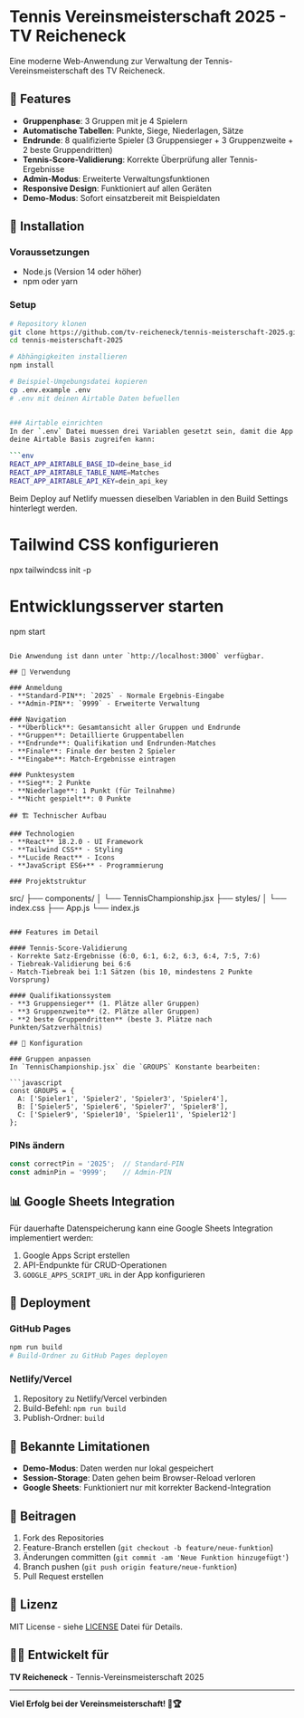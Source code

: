 # Tennis Vereinsmeisterschaft 2025 - TV Reicheneck

Eine moderne Web-Anwendung zur Verwaltung der Tennis-Vereinsmeisterschaft des TV Reicheneck.

## 🎾 Features

- **Gruppenphase**: 3 Gruppen mit je 4 Spielern
- **Automatische Tabellen**: Punkte, Siege, Niederlagen, Sätze
- **Endrunde**: 8 qualifizierte Spieler (3 Gruppensieger + 3 Gruppenzweite + 2 beste Gruppendritten)
- **Tennis-Score-Validierung**: Korrekte Überprüfung aller Tennis-Ergebnisse
- **Admin-Modus**: Erweiterte Verwaltungsfunktionen
- **Responsive Design**: Funktioniert auf allen Geräten
- **Demo-Modus**: Sofort einsatzbereit mit Beispieldaten

## 🚀 Installation

### Voraussetzungen
- Node.js (Version 14 oder höher)
- npm oder yarn

### Setup
```bash
# Repository klonen
git clone https://github.com/tv-reicheneck/tennis-meisterschaft-2025.git
cd tennis-meisterschaft-2025

# Abhängigkeiten installieren
npm install

# Beispiel-Umgebungsdatei kopieren
cp .env.example .env
# .env mit deinen Airtable Daten befuellen


### Airtable einrichten
In der `.env` Datei muessen drei Variablen gesetzt sein, damit die App auf
deine Airtable Basis zugreifen kann:

```env
REACT_APP_AIRTABLE_BASE_ID=deine_base_id
REACT_APP_AIRTABLE_TABLE_NAME=Matches
REACT_APP_AIRTABLE_API_KEY=dein_api_key
```

Beim Deploy auf Netlify muessen dieselben Variablen in den Build Settings
hinterlegt werden.

# Tailwind CSS konfigurieren
npx tailwindcss init -p

# Entwicklungsserver starten
npm start
```

Die Anwendung ist dann unter `http://localhost:3000` verfügbar.

## 📱 Verwendung

### Anmeldung
- **Standard-PIN**: `2025` - Normale Ergebnis-Eingabe
- **Admin-PIN**: `9999` - Erweiterte Verwaltung

### Navigation
- **Überblick**: Gesamtansicht aller Gruppen und Endrunde
- **Gruppen**: Detaillierte Gruppentabellen
- **Endrunde**: Qualifikation und Endrunden-Matches
- **Finale**: Finale der besten 2 Spieler
- **Eingabe**: Match-Ergebnisse eintragen

### Punktesystem
- **Sieg**: 2 Punkte
- **Niederlage**: 1 Punkt (für Teilnahme)
- **Nicht gespielt**: 0 Punkte

## 🏗️ Technischer Aufbau

### Technologien
- **React** 18.2.0 - UI Framework
- **Tailwind CSS** - Styling
- **Lucide React** - Icons
- **JavaScript ES6+** - Programmierung

### Projektstruktur
```
src/
├── components/
│   └── TennisChampionship.jsx
├── styles/
│   └── index.css
├── App.js
└── index.js
```

### Features im Detail

#### Tennis-Score-Validierung
- Korrekte Satz-Ergebnisse (6:0, 6:1, 6:2, 6:3, 6:4, 7:5, 7:6)
- Tiebreak-Validierung bei 6:6
- Match-Tiebreak bei 1:1 Sätzen (bis 10, mindestens 2 Punkte Vorsprung)

#### Qualifikationssystem
- **3 Gruppensieger** (1. Plätze aller Gruppen)
- **3 Gruppenzweite** (2. Plätze aller Gruppen)
- **2 beste Gruppendritten** (beste 3. Plätze nach Punkten/Satzverhältnis)

## 🔧 Konfiguration

### Gruppen anpassen
In `TennisChampionship.jsx` die `GROUPS` Konstante bearbeiten:

```javascript
const GROUPS = {
  A: ['Spieler1', 'Spieler2', 'Spieler3', 'Spieler4'],
  B: ['Spieler5', 'Spieler6', 'Spieler7', 'Spieler8'],
  C: ['Spieler9', 'Spieler10', 'Spieler11', 'Spieler12']
};
```

### PINs ändern
```javascript
const correctPin = '2025';  // Standard-PIN
const adminPin = '9999';    // Admin-PIN
```

## 📊 Google Sheets Integration

Für dauerhafte Datenspeicherung kann eine Google Sheets Integration implementiert werden:

1. Google Apps Script erstellen
2. API-Endpunkte für CRUD-Operationen
3. `GOOGLE_APPS_SCRIPT_URL` in der App konfigurieren

## 🚀 Deployment

### GitHub Pages
```bash
npm run build
# Build-Ordner zu GitHub Pages deployen
```

### Netlify/Vercel
1. Repository zu Netlify/Vercel verbinden
2. Build-Befehl: `npm run build`
3. Publish-Ordner: `build`

## 🐛 Bekannte Limitationen

- **Demo-Modus**: Daten werden nur lokal gespeichert
- **Session-Storage**: Daten gehen beim Browser-Reload verloren
- **Google Sheets**: Funktioniert nur mit korrekter Backend-Integration

## 🤝 Beitragen

1. Fork des Repositories
2. Feature-Branch erstellen (`git checkout -b feature/neue-funktion`)
3. Änderungen committen (`git commit -am 'Neue Funktion hinzugefügt'`)
4. Branch pushen (`git push origin feature/neue-funktion`)
5. Pull Request erstellen

## 📝 Lizenz

MIT License - siehe [LICENSE](LICENSE) Datei für Details.

## 👨‍💻 Entwickelt für

**TV Reicheneck** - Tennis-Vereinsmeisterschaft 2025

---

**Viel Erfolg bei der Vereinsmeisterschaft! 🎾🏆**
